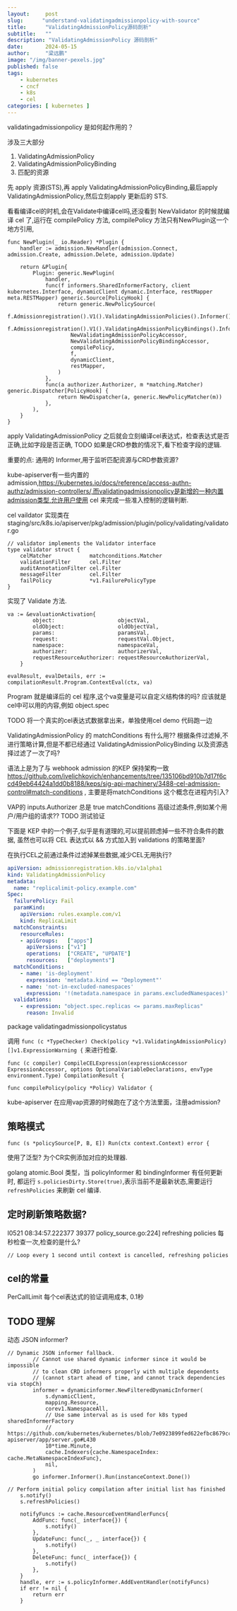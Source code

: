 ```yaml
---
layout:     post 
slug:      "understand-validatingadmissionpolicy-with-source"
title:      "ValidatingAdmissionPolicy源码剖析"
subtitle:   ""
description: "ValidatingAdmissionPolicy 源码剖析"
date:       2024-05-15
author:     "梁远鹏"
image: "/img/banner-pexels.jpg"
published: false
tags:
    - kubernetes 
    - cncf
    - k8s
    - cel
categories: [ kubernetes ]
---
```


validatingadmissionpolicy  是如何起作用的？

涉及三大部分

1. ValidatingAdmissionPolicy
2. ValidatingAdmissionPolicyBinding
3. 匹配的资源

先 apply 资源(STS),再 apply ValidatingAdmissionPolicyBinding,最后apply ValidatingAdmissionPolicy,然后立刻apply 更新后的 STS.

看看编译cel的时机,会在Validate中编译cel吗,还没看到
NewValidator 的时候就编译 cel 了,运行在 compilePolicy 方法, compilePolicy 方法只有NewPlugin这一个地方引用,

```golang
func NewPlugin(_ io.Reader) *Plugin {
	handler := admission.NewHandler(admission.Connect, admission.Create, admission.Delete, admission.Update)

	return &Plugin{
		Plugin: generic.NewPlugin(
			handler,
			func(f informers.SharedInformerFactory, client kubernetes.Interface, dynamicClient dynamic.Interface, restMapper meta.RESTMapper) generic.Source[PolicyHook] {
				return generic.NewPolicySource(
					f.Admissionregistration().V1().ValidatingAdmissionPolicies().Informer(),
					f.Admissionregistration().V1().ValidatingAdmissionPolicyBindings().Informer(),
					NewValidatingAdmissionPolicyAccessor,
					NewValidatingAdmissionPolicyBindingAccessor,
					compilePolicy,
					f,
					dynamicClient,
					restMapper,
				)
			},
			func(a authorizer.Authorizer, m *matching.Matcher) generic.Dispatcher[PolicyHook] {
				return NewDispatcher(a, generic.NewPolicyMatcher(m))
			},
		),
	}
}
```

apply ValidatingAdmissionPolicy 之后就会立刻编译cel表达式，检查表达式是否正确,比如字段是否正确, TODO 如果是CRD参数的情况下,看下检查字段的逻辑.

重要的点: 通用的 Informer,用于监听匹配资源与CRD参数资源? 



kube-apiserver有一些内置的admission,https://kubernetes.io/docs/reference/access-authn-authz/admission-controllers/,而validatingadmissionpolicy是新增的一种内置admission类型,允许用户使用 cel 来完成一些准入控制的逻辑判断.

cel vaildator 实现类在 
staging/src/k8s.io/apiserver/pkg/admission/plugin/policy/validating/validator.go
```golang
// validator implements the Validator interface
type validator struct {
	celMatcher            matchconditions.Matcher
	validationFilter      cel.Filter
	auditAnnotationFilter cel.Filter
	messageFilter         cel.Filter
	failPolicy            *v1.FailurePolicyType
}
```

实现了 Validate 方法.


```golang
va := &evaluationActivation{
		object:                    objectVal,
		oldObject:                 oldObjectVal,
		params:                    paramsVal,
		request:                   requestVal.Object,
		namespace:                 namespaceVal,
		authorizer:                authorizerVal,
		requestResourceAuthorizer: requestResourceAuthorizerVal,
	}

evalResult, evalDetails, err := compilationResult.Program.ContextEval(ctx, va)
```

Program 就是编译后的 cel 程序,这个va变量是可以自定义结构体的吗? 应该就是cel中可以用的内容,例如 object.spec


TODO 将一个真实的cel表达式数据拿出来，单独使用cel demo 代码跑一边

ValidatingAdmissionPolicy 的 matchConditions 有什么用?? 根据条件过滤掉,不进行策略计算,但是不都已经通过 ValidatingAdmissionPolicyBinding 以及资源选择过滤了一次了吗?

语法上是为了与 webhook admission 的KEP 保持架构一致 https://github.com/ivelichkovich/enhancements/tree/135106bd910b7d17f6ccd49eb64424a1dd0b8188/keps/sig-api-machinery/3488-cel-admission-control#match-conditions , 主要是将matchConditions 这个概念在进程内引入?

VAP的 inputs.Authorizer 总是 true
matchConditions 高级过滤条件,例如某个用户/用户组的请求?? TODO 测试验证

下面是 KEP 中的一个例子,似乎是有道理的,可以提前顾虑掉一些不符合条件的数据, 虽然也可以将 CEL 表达式以 && 方式加入到 validations 的策略里面?

在执行CEL之前通过条件过滤掉某些数据,减少CEL无用执行?

```yaml
apiVersion: admissionregistration.k8s.io/v1alpha1
kind: ValidatingAdmissionPolicy
metadata:
  name: "replicalimit-policy.example.com"
Spec:
  failurePolicy: Fail
  paramKind:
    apiVersion: rules.example.com/v1
    kind: ReplicaLimit
  matchConstraints:
    resourceRules:
    - apiGroups:   ["apps"]
      apiVersions: ["v1"]
      operations:  ["CREATE", "UPDATE"]
      resources:   ["deployments"]
  matchConditions:
    - name: 'is-deployment'
      expression: 'metadata.kind == "Deployment"'
    - name: 'not-in-excluded-namespaces'
      expression: '!(metadata.namespace in params.excludedNamespaces)'
  validations:
    - expression: "object.spec.replicas <= params.maxReplicas"
      reason: Invalid
```

> 
package validatingadmissionpolicystatus

调用 `func (c *TypeChecker) Check(policy *v1.ValidatingAdmissionPolicy) []v1.ExpressionWarning {` 来进行检查.

```golang
func (c compiler) CompileCELExpression(expressionAccessor ExpressionAccessor, options OptionalVariableDeclarations, envType environment.Type) CompilationResult {
```


```golang
func compilePolicy(policy *Policy) Validator {
```

kube-apiserver 在应用vap资源的时候跑在了这个方法里面，注册admission?

## 策略模式

```golang
func (s *policySource[P, B, E]) Run(ctx context.Context) error {
```

使用了泛型? 为个CR实例添加对应的处理器.


golang  atomic.Bool 类型，当 policyInformer 和 bindingInformer 有任何更新时, 都运行 `s.policiesDirty.Store(true)`,表示当前不是最新状态,需要运行 `refreshPolicies` 来刷新 cel 编译. 

## 定时刷新策略数据?

I0521 08:34:57.222377   39377 policy_source.go:224] refreshing policies
每秒检查一次,检查的是什么?
```golang
// Loop every 1 second until context is cancelled, refreshing policies
```

## cel的常量

PerCallLimit 每个cel表达式的验证调用成本, 0.1秒


## TODO 理解

动态 JSON informer?

```golang
// Dynamic JSON informer fallback.
		// Cannot use shared dynamic informer since it would be impossible
		// to clean CRD informers properly with multiple dependents
		// (cannot start ahead of time, and cannot track dependencies via stopCh)
		informer = dynamicinformer.NewFilteredDynamicInformer(
			s.dynamicClient,
			mapping.Resource,
			corev1.NamespaceAll,
			// Use same interval as is used for k8s typed sharedInformerFactory
			// https://github.com/kubernetes/kubernetes/blob/7e0923899fed622efbc8679cca6b000d43633e38/cmd/kube-apiserver/app/server.go#L430
			10*time.Minute,
			cache.Indexers{cache.NamespaceIndex: cache.MetaNamespaceIndexFunc},
			nil,
		)
		go informer.Informer().Run(instanceContext.Done())
```


```golang
// Perform initial policy compilation after initial list has finished
	s.notify()
	s.refreshPolicies()

	notifyFuncs := cache.ResourceEventHandlerFuncs{
		AddFunc: func(_ interface{}) {
			s.notify()
		},
		UpdateFunc: func(_, _ interface{}) {
			s.notify()
		},
		DeleteFunc: func(_ interface{}) {
			s.notify()
		},
	}
	handle, err := s.policyInformer.AddEventHandler(notifyFuncs)
	if err != nil {
		return err
	}
```